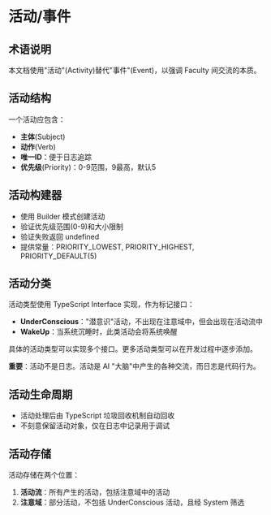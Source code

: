 # 活动/事件

## 术语说明

本文档使用"活动"(Activity)替代"事件"(Event)，以强调 Faculty 间交流的本质。

## 活动结构

一个活动应包含：
- **主体**(Subject)
- **动作**(Verb)
- **唯一ID**：便于日志追踪
- **优先级**(Priority)：0-9范围，9最高，默认5

## 活动构建器

- 使用 Builder 模式创建活动
- 验证优先级范围(0-9)和大小限制
- 验证失败返回 undefined
- 提供常量：PRIORITY_LOWEST, PRIORITY_HIGHEST, PRIORITY_DEFAULT(5)

## 活动分类

活动类型使用 TypeScript Interface 实现，作为标记接口：

- **UnderConscious**："潜意识"活动，不出现在注意域中，但会出现在活动流中
- **WakeUp**：当系统沉睡时，此类活动会将系统唤醒

具体的活动类型可以实现多个接口。更多活动类型可以在开发过程中逐步添加。

**重要**：活动不是日志。活动是 AI "大脑"中产生的各种交流，而日志是代码行为。

## 活动生命周期

- 活动处理后由 TypeScript 垃圾回收机制自动回收
- 不刻意保留活动对象，仅在日志中记录用于调试

## 活动存储

活动存储在两个位置：

1. **活动流**：所有产生的活动，包括注意域中的活动
2. **注意域**：部分活动，不包括 UnderConscious 活动，且经 System 筛选